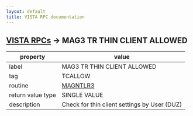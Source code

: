 ```yaml
---
layout: default
title: VISTA RPC documentation
---
```




## [VISTA RPCs](TableOfContent.md) &#8594; MAG3 TR THIN CLIENT ALLOWED 

 property | value 
--- | --- 
 label | MAG3 TR THIN CLIENT ALLOWED
 tag | TCALLOW
 routine | [MAGNTLR3](http://code.osehra.org/dox/Routine_MAGNTLR3_source.html)
 return value type | SINGLE VALUE
 description | Check for thin client settings by User (DUZ)